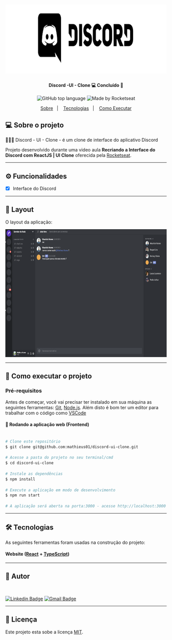   
<h1 align="center">
	<img alt="NextLevelWeek" title="#NextLevelWeek" src="./.github/logo.png" style="height: 216px;" />
</h1>

<h4 align="center"> 
	Discord -UI - Clone 💻 Concluído 🚀 
</h4>

<p align="center">
  <img alt="GitHub top language" src="https://img.shields.io/badge/typescript-95.3%25-blue">
  <img alt="Made by Rocketseat" src="https://img.shields.io/badge/made%20by-Rocketseat-blueviolet">
</p>

<p align="center">
  <a href="#bookmark-sobre">Sobre</a>&nbsp;&nbsp;&nbsp;|&nbsp;&nbsp;&nbsp;
  <a href="#rocket-tecnologias">Tecnologias</a>&nbsp;&nbsp;&nbsp;|&nbsp;&nbsp;&nbsp;
  <a href="#boom-como-executar">Como Executar</a>
</p>

## 💻 Sobre o projeto

👨🏽‍💻 Discord - UI - Clone - é um clone de interface do aplicativo Discord


Projeto desenvolvido durante uma video aula **Recriando a Interface do Discord com ReactJS | UI Clone** oferecida pela [Rocketseat](https://www.youtube.com/watch?v=x4FdZd2-_uU&t=13s).

---

## ⚙️ Funcionalidades

- [x] Interface do Discord

---

## 🎨 Layout

O layout da aplicação:
<p align="center">
	<img alt="NextLevelWeek" title="#NextLevelWeek" src="./.github/dashboard.png" style="height: 400px;" />
</p>

---

## 🚀 Como executar o projeto

### Pré-requisitos

Antes de começar, você vai precisar ter instalado em sua máquina as seguintes ferramentas:
[Git](https://git-scm.com), [Node.js](https://nodejs.org/en/). 
Além disto é bom ter um editor para trabalhar com o código como [VSCode](https://code.visualstudio.com/)

#### 🧭 Rodando a aplicação web (Frontend)

```bash

# Clone este repositório
$ git clone git@github.com:mathieus01/discord-ui-clone.git

# Acesse a pasta do projeto no seu terminal/cmd
$ cd discord-ui-clone

# Instale as dependências
$ npm install

# Execute a aplicação em modo de desenvolvimento
$ npm run start

# A aplicação será aberta na porta:3000 - acesse http://localhost:3000

```

---

## 🛠 Tecnologias

As seguintes ferramentas foram usadas na construção do projeto:

#### **Website**  ([React](https://reactjs.org/)  +  [TypeScript](https://www.typescriptlang.org/))

---

## 🦸 Autor

 <img style="border-radius: 50%;" src="https://instagram.fbsb10-1.fna.fbcdn.net/v/t51.2885-15/e35/75388583_146956426561379_7918283599763404264_n.jpg?_nc_ht=instagram.fbsb10-1.fna.fbcdn.net&_nc_cat=111&_nc_ohc=H4L5xlLdW78AX8YA1tX&_nc_tp=18&oh=0dedc2d0a58e2efa33633c88e8c62740&oe=5F9955AE" width="100px;" alt=""/>

 [![Linkedin Badge](https://img.shields.io/badge/-Matheus_Nunes-blue?style=flat-square&logo=Linkedin&logoColor=white&link=https://www.linkedin.com/in/mnunesth/)](https://www.linkedin.com/in/tgmarinho/) 
[![Gmail Badge](https://img.shields.io/badge/-mathieusnunes@gmail.com-c14438?style=flat-square&logo=Gmail&logoColor=white&link=mailto:mathieusnunes@gmail.com)](mailto:tgmarinho@gmail.com)

---

## 📝 Licença

Este projeto esta sobe a licença [MIT](./LICENSE).

